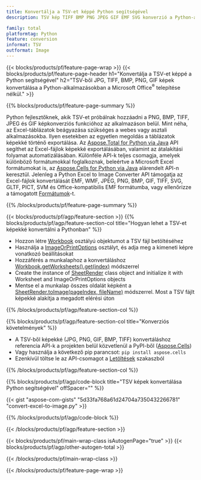 ```yaml
---
title: Konvertálja a TSV-et képpé Python segítségével
description: TSV kép TIFF BMP PNG JPEG GIF EMF SVG konverzió a Python-alkalmazásokban Microsoft Excel használata nélkül 

family: total
platformtag: Python
feature: conversion
informat: TSV
outformat: Image
---
```

{{< blocks/products/pf/feature-page-wrap >}}
{{< blocks/products/pf/feature-page-header h1="Konvertálja a TSV-et képpé a Python segítségével" h2="TSV-ből JPG, TIFF, BMP, PNG, GIF képek konvertálása a Python-alkalmazásokban a Microsoft Office<sup>&reg;</sup> telepítése nélkül." >}}

{{% blocks/products/pf/feature-page-summary %}}

Python fejlesztőknek, akik TSV-et próbálnak hozzáadni a PNG, BMP, TIFF, JPEG és GIF képkonverziós funkcióhoz az alkalmazáson belül. Mint néha, az Excel-táblázatok beágyazása szükséges a webes vagy asztali alkalmazásokba. Ilyen esetekben az egyetlen megoldás a táblázatok képekké történő exportálása. Az [Aspose.Total for Python via Java](https://products.aspose.com/total/python-java/) API segíthet az Excel-fájlok képekké exportálásában, valamint az átalakítási folyamat automatizálásában. Különféle API-k teljes csomagja, amelyek különböző formátumokkal foglalkoznak, beleértve a Microsoft Excel formátumokat is, az [Aspose.Cells for Python via Java](https://products.aspose.com/cells/python-java/) alárendelt API-n keresztül. Jelenleg a Python Excel to Image Converter API támogatja az Excel-fájlok konvertálását EMF, WMF, JPEG, PNG, BMP, GIF, TIFF, SVG, GLTF, PICT, SVM és Office-kompatibilis EMF formátumba, vagy ellenőrizze a támogatott [Formátumok](https://docs.aspose.com/cells/python-java/supported-file-formats/)-t. 

{{% /blocks/products/pf/feature-page-summary %}}

{{< blocks/products/pf/agp/feature-section >}}
{{% blocks/products/pf/agp/feature-section-col title="Hogyan lehet a TSV-et képekké konvertálni a Pythonban" %}}

- Hozzon létre [Workbook](https://reference.aspose.com/cells/python-java/asposecells.api/Workbook) osztályú objektumot a TSV fájl betöltéséhez
- Használja a [ImageOrPrintOptions](https://reference.aspose.com/cells/python-java/asposecells.api/ImageOrPrintOptions) osztályt, és adja meg a kimeneti képre vonatkozó beállításokat
- Hozzáférés a munkalaphoz a konvertáláshoz [Workbook.getWorksheets().get(index)](https://reference.aspose.com//cells/python-java/asposecells.api/worksheetcollection#Item%20(int)) módszerrel
- Create the instance of [SheetRender](https://reference.aspose.com/cells/python/asposecells.api/SheetRender) class object and initialize it with Worksheet and ImageOrPrintOptions objects
- Mentse el a munkalap összes oldalát képként a [SheetRender.toImage(pageIndex, fileName)](https://reference.aspose.com//cells/python-java/asposecells.api/sheetrender#toImage(int,%20java.lang.String)) módszerrel. Most a TSV fájlt képekké alakítja a megadott elérési úton

{{% /blocks/products/pf/agp/feature-section-col %}}

{{% blocks/products/pf/agp/feature-section-col title="Konverziós követelmények" %}}

- A TSV-ből képekké (JPG, PNG, GIF, BMP, TIFF) konvertáláshoz referencia API-k a projekten belül közvetlenül a PyPI-ből ([Aspose.Cells](https://pypi.org/project/aspose-cells/))
- Vagy használja a következő pip parancsot: ```pip install aspose.cells``` 
- Ezenkívül töltse le az API-csomagot a [Letöltések](https://releases.aspose.com/cells/python-java) szakaszból 
 

{{% /blocks/products/pf/agp/feature-section-col %}}

{{% blocks/products/pf/agp/code-block title="TSV képek konvertálása Python segítségével" offSpacer="" %}}

{{< gist "aspose-com-gists" "5d33fa768a61d24704a7350432266781" "convert-excel-to-image.py" >}}

{{% /blocks/products/pf/agp/code-block %}}

{{< /blocks/products/pf/agp/feature-section >}}

{{< blocks/products/pf/main-wrap-class isAutogenPage="true" >}}
{{< blocks/products/pf/agp/other-autogen-total >}}

{{< /blocks/products/pf/main-wrap-class >}}

{{< /blocks/products/pf/feature-page-wrap >}}